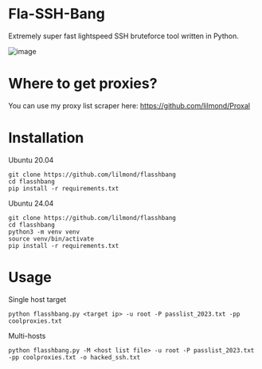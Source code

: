 # Fla-SSH-Bang
Extremely super fast lightspeed SSH bruteforce tool written in Python.

![image](https://github.com/user-attachments/assets/a45ef85b-e9b7-4c2a-acf2-84d932df7186)

# Where to get proxies?
You can use my proxy list scraper here: https://github.com/lilmond/Proxal

# Installation
Ubuntu 20.04
```
git clone https://github.com/lilmond/flasshbang
cd flasshbang
pip install -r requirements.txt
```
Ubuntu 24.04
```
git clone https://github.com/lilmond/flasshbang
cd flasshbang
python3 -m venv venv
source venv/bin/activate
pip install -r requirements.txt
```

# Usage
Single host target
```
python flasshbang.py <target ip> -u root -P passlist_2023.txt -pp coolproxies.txt 
```

Multi-hosts
```
python flasshbang.py -M <host list file> -u root -P passlist_2023.txt -pp coolproxies.txt -o hacked_ssh.txt 
```
